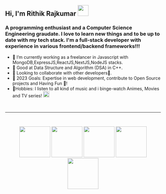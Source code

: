 ## Hi, I'm Rithik Rajkumar <img src="https://media.giphy.com/media/hvRJCLFzcasrR4ia7z/giphy.gif" width="35px">

[linkedin]: https://www.linkedin.com/in/rrk4

### A programming enthusiast and a Computer Science Engineering graudate. I love to learn new things and to be up to date with my tech stack. I'm a full-stack developer with experience in various frontend/backend frameworks!!!

- 🔭 I’m currently working as a freelancer in Javascript with MongoDB,ExpressJS,ReactJS,NextJS,NodeJS stacks.
- 🦾 Good at Data Structure and Algorithm (DSA) in C++.
- 🚀 Looking to collaborate with other developers🦖.
- 🥅 2023 Goals: Expertise in web development, contribute to Open Source projects and Having Fun 🍤!
- 💙Hobbies: I listen to all kind of music and i binge-watch Animes, Movies and TV series! <img src="https://emojipedia-us.s3.dualstack.us-west-1.amazonaws.com/thumbs/72/google/313/rolling-on-the-floor-laughing_1f923.png" width="20px">
<br>

---

<br>

<p align="center">
  <img src="https://i.giphy.com/media/eNAsjO55tPbgaor7ma/200w.webp" width="100">
  <img src="https://media3.giphy.com/media/kdFc8fubgS31b8DsVu/giphy.webp" width="100">
  <img src="https://media.giphy.com/media/LMt9638dO8dftAjtco/giphy.gif" width="100">
  <img src="https://i.giphy.com/media/KzJkzjggfGN5Py6nkT/200.webp" width="100">
  <img src="https://i.giphy.com/media/IdyAQJVN2kVPNUrojM/200.webp" width="100">
<br>
